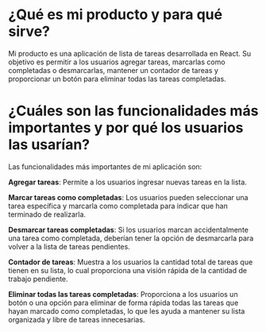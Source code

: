# **¿Qué es mi producto y para qué sirve?**

Mi producto es una aplicación de lista de tareas desarrollada en React. Su objetivo es permitir a los usuarios agregar tareas, marcarlas como completadas o desmarcarlas, mantener un contador de tareas y proporcionar un botón para eliminar todas las tareas completadas.

# **¿Cuáles son las funcionalidades más importantes y por qué los usuarios las usarían?**

Las funcionalidades más importantes de mi aplicación son:

**Agregar tareas**: Permite a los usuarios ingresar nuevas tareas en la lista.

**Marcar tareas como completadas**: Los usuarios pueden seleccionar una tarea específica y marcarla como completada para indicar que han terminado de realizarla.

**Desmarcar tareas completadas**: Si los usuarios marcan accidentalmente una tarea como completada, deberían tener la opción de desmarcarla para volver a la lista de tareas pendientes.

**Contador de tareas**: Muestra a los usuarios la cantidad total de tareas que tienen en su lista, lo cual proporciona una visión rápida de la cantidad de trabajo pendiente.

**Eliminar todas las tareas completadas**: Proporciona a los usuarios un botón o una opción para eliminar de forma rápida todas las tareas que hayan marcado como completadas, lo que les ayuda a mantener su lista organizada y libre de tareas innecesarias.
